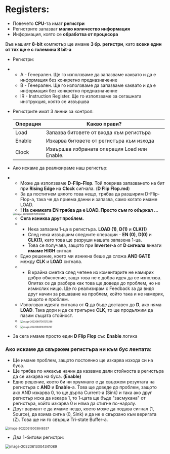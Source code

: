 # Registers:

- Повечето **CPU**-та имат **регистри**
- Регистрите запазват **малко количество информация**
- Информация, която се **обработва от процесора**



Във нашият **8-bit** компютър ще имаме **3 бр. регистри**, като **всеки един от тях ще е с големина 8 bit-a**

- Регистри:
- - A - Генерален. Ще го използваме да запазваме каквато и да е информация без конкретно предназначение
  - B - Генерален. Ще го използваме да запазваме каквато и да е информация без конкретно предназначение
  - IR - Instruction Register. Ще го използваме за сегашната инструкция, която се извършва



- Регистрите имат 3 линии за контрол:

  | Операция | Какво прави?                                 |
  | -------- | -------------------------------------------- |
  | Load     | Запазва битовете от входа към регистъра      |
  | Enable   | Изкарва битовете от регистъра към изхода     |
  | Clock    | Извършва избраната операция Load или Enable. |



- Ако искаме да реализираме наш регистър:

- - Може да използваме **D-Flip-Flop**. Той покрива запазването на бит при **Rising Edge** на **Clock** сигнала. (**D Flip Flop.md**)
  - За да постигнем цялото това нещо, трябва да разширим D-Flip-Flop-a, така че да приема данни и запазва, само когато имаме LOAD.
  - **! На снимката EN трябва да е LOAD. Просто съм го объркал ..**.

  <img src="C:\Users\Gosho\Desktop\GitHub\8-bit-Computer\Pictures\image-20220606155512388.png" alt="image-20220606155512388" style="zoom: 50%;" />

  - **Сега изниква друг проблем.** 
  - - Нека запазим 1-ца в регистъра. **LOAD (1)**, **D(1)** и **CLK(1)**
    - След нека извършим следните операции - **EN (0)**, **D(0)** и **CLK(1)**, като това ще разруши нашата запазена 1-ца. 
    - Това се получава, защото при **Inverter-a** от **D сигнала** винаги **имаме HIGH** сигнал
  - Едно решение, което ми изникна беше да сложа **AND GATE** между **CLK** и **LOAD** сигнала.
  - - В крайна сметка след четене из коментарите не намирих добро обяснение, защо това не е добра идея да се използва. Опитах се да разбера как това ще доведе до проблем, но не измислих нищо. Ще го реализирам с Feedback за да видя друг начин за решаване на проблем, който така и не намерих, защото е проблем.
  - Използвах идеята сигнала от **Q** да бъде доставен до **D**, ако няма **LOAD**. Така дори и да се тригърне **CLK**, то ще продължим да пазим същата стойност.
  - <img src="C:\Users\Gosho\Desktop\GitHub\8-bit-Computer\Pictures\image-20220607001213286.png" alt="image-20220607001213286" style="zoom: 50%;" />
  - <img src="C:\Users\Gosho\Desktop\GitHub\8-bit-Computer\Pictures\image-20220606183518747.png" alt="image-20220606183518747" style="zoom: 50%;" />

- За сега имаме просто един **D Flip Flop** със **Enable** логика



### Ако искаме да свържем регистъра ни към бус лентата:

- Ще имаме проблем, защото постоянно ще изкарва изхода си на буса.
- Ще трябва по някакъв начин да казваме дали стойноста в регистъра да се изкарва на буса. **(Enable)**
- Едно решение, което би ни хрумнало е да свържем резултата на регистъра с **AND** и **Enable**-a. Това ще доведе до проблем, защото ако AND изкарва 0, то ще дърпа Current-a (Sink) и така ако друг регистър иска да изкара 1, то 1-цата ще бъде "засмукана" от регистъра, който изкарва 0 и няма да стигне по-надолу.
- Друг вариант е да имаме нещо, което може да подава сигнал (1, Source), да взима сигна (0, Sink) и да не е свързано към веригата (Z). Това ще ни го свърши Tri-state Buffer-a. 

<img src="C:\Users\Gosho\Desktop\GitHub\8-bit-Computer\Pictures\image-20220613003848337.png" alt="image-20220613003848337" style="zoom:67%;" />

- Два 1-битови регистри:

<img src="C:\Users\Gosho\Desktop\GitHub\8-bit-Computer\Pictures\image-20220613004341089.png" alt="image-20220613004341089" style="zoom:80%;" />